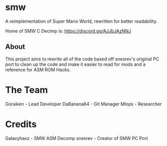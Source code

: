 # smw
A reimplementation of Super Mario World, rewritten for better readability.

Home of SMW C Decimp is: https://discord.gg/AJJbJAzNNJ

## About

This project aims to rewrite all of the code based off snesrev's original PC port to clean up the code and make it easier to read for mods and a reference for ASM ROM Hacks.

# The Team

Goraiken - Lead Developer
DaBanana64 - Git Manager
Mlops - Researcher

# Credits

Galaxyhaxz - SMW ASM Decomp
snesrev - Creator of SMW PC Port

